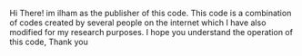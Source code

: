 Hi There! im ilham as the publisher of this code. 
This code is a combination of codes created by several people on the internet which I have also modified for my research purposes. I hope you understand the operation of this code, Thank you

